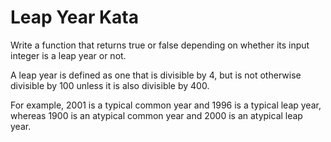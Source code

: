 # Leap Year Kata

Write a function that returns true or false depending on whether its input integer is a leap year or not. 

A leap year is defined as one that is divisible by 4, but is not otherwise divisible by 100 unless it is also divisible by 400. 

For example, 2001 is a typical common year and 1996 is a typical leap year, 
whereas 1900 is an atypical common year and 2000 is an atypical leap year.
